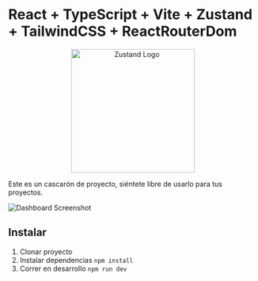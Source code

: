 # React + TypeScript + Vite + Zustand + TailwindCSS + ReactRouterDom

<p align="center">
  <a href="https://docs.pmnd.rs/zustand/getting-started/introduction" target="blank"><img src="https://repository-images.githubusercontent.com/180328715/fca49300-e7f1-11ea-9f51-cfd949b31560" width="250" alt="Zustand Logo" /></a>
</p>

Este es un cascarón de proyecto, siéntete libre de usarlo para tus proyectos.

<img src="https://github.com/Klerith/zustand-mini-curso/blob/main/public/screenshot.png?raw=true" alt="Dashboard Screenshot">

## Instalar

1. Clonar proyecto
2. Instalar dependencias `npm install`
3. Correr en desarrollo `npm run dev`
